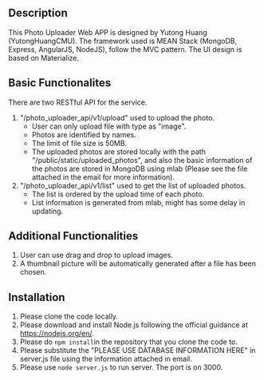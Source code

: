 ## Description
This Photo Uploader Web APP is designed by Yutong Huang (YutongHuangCMU). The framework used is MEAN Stack (MongoDB, Express, AngularJS, NodeJS), follow the MVC pattern. The UI design is based on Materialize.

## Basic Functionalites
There are two RESTful API for the service.
1. "/photo_uploader_api/v1/upload" used to upload the photo.
    - User can only upload file with type as "image".
    - Photos are identified by names. 
    - The limit of file size is 50MB.
    - The uploaded photos are stored locally with the path "/public/static/uploaded_photos", and also the basic information of the photos are stored in MongoDB using mlab (Please see the file attached in the email for more information).
2. "/photo_uploader_api/v1/list" used to get the list of uploaded photos.
    - The list is ordered by the upload time of each photo.
    - List information is generated from mlab, might has some delay in updating.

## Additional Functionalities
1. User can use drag and drop to upload images.
2. A thumbnail picture will be automatically generated after a file has been chosen.

## Installation
1. Please clone the code locally.
2. Please download and install Node.js following the official guidance at https://nodejs.org/en/.
3. Please do ```npm install```in the repository that you clone the code to.
4. Please substitute the "PLEASE USE DATABASE INFORMATION HERE" in server.js file using the information attached in email.
5. Please use ```node server.js``` to run server. The port is on 3000.